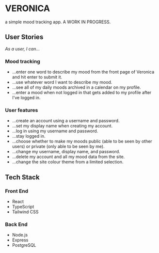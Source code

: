 # VERONICA
a simple mood tracking app. A WORK IN PROGRESS.

## User Stories
*As a user, I can...*

### Mood tracking
* ...enter one word to describe my mood from the front page of Veronica and hit enter to submit it.
* ...use whatever word I want to describe my mood.
* ...see all of my daily moods archived in a calendar on my profile.
* ...enter a mood when not logged in that gets added to my profile after I've logged in.

### User features
* ...create an account using a username and password.
* ...set my display name when creating my account.
* ...log in using my username and password.
* ...stay logged in.
* ...choose whether to make my moods public (able to be seen by other users) or private (only able to be seen by me).
* ...change my username, display name, and password.
* ...delete my account and all my mood data from the site.
* ...change the site colour theme from a limited selection.

## Tech Stack
### Front End
* React
* TypeScript
* Tailwind CSS

### Back End
* Node.js
* Express
* PostgreSQL